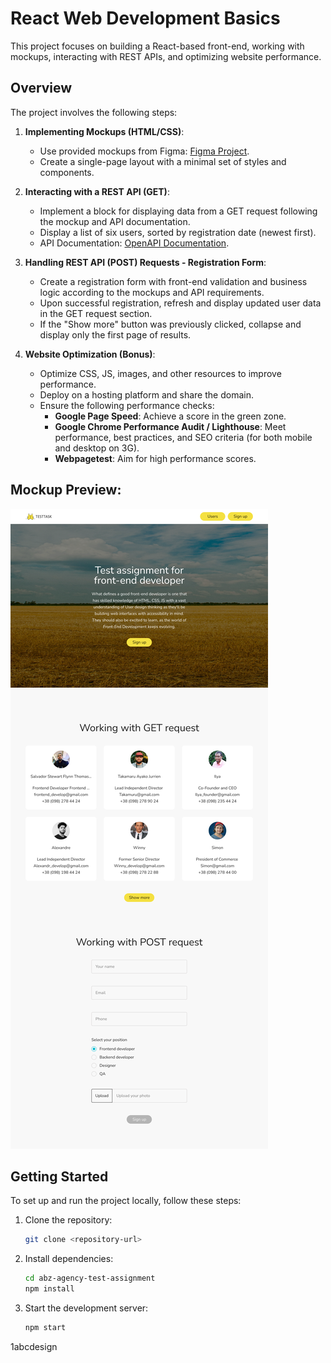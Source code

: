 # React Web Development Basics

This project focuses on building a React-based front-end, working with mockups, interacting with REST APIs, and optimizing website performance.

## Overview

The project involves the following steps:

1. **Implementing Mockups (HTML/CSS)**:
   - Use provided mockups from Figma: [Figma Project](https://www.figma.com/file/ykJhQGVFGbQBEQZzuktwvm/TESTTASK---2022?type=design&node-id=3373-30897&mode=design&t=4ceeXNk25tPUKZ87-0).
   - Create a single-page layout with a minimal set of styles and components.

2. **Interacting with a REST API (GET)**:
   - Implement a block for displaying data from a GET request following the mockup and API documentation.
   - Display a list of six users, sorted by registration date (newest first).
   - API Documentation: [OpenAPI Documentation](https://apidocs.abz.dev/test_assignment_for_frontend_developer_api_documentation#).

3. **Handling REST API (POST) Requests - Registration Form**:
   - Create a registration form with front-end validation and business logic according to the mockups and API requirements.
   - Upon successful registration, refresh and display updated user data in the GET request section.
   - If the "Show more" button was previously clicked, collapse and display only the first page of results.

4. **Website Optimization (Bonus)**:
   - Optimize CSS, JS, images, and other resources to improve performance.
   - Deploy on a hosting platform and share the domain.
   - Ensure the following performance checks:
     - **Google Page Speed**: Achieve a score in the green zone.
     - **Google Chrome Performance Audit / Lighthouse**: Meet performance, best practices, and SEO criteria (for both mobile and desktop on 3G).
     - **Webpagetest**: Aim for high performance scores.

## Mockup Preview:

![Mockup](https://github.com/1abcdesign/react-web-dev-basics/blob/main/docs/mockup1024.png)

## Getting Started

To set up and run the project locally, follow these steps:

1. Clone the repository:
   ```bash
   git clone <repository-url>

2. Install dependencies:

   ```bash
   cd abz-agency-test-assignment
   npm install

3. Start the development server:

   ```bash
   npm start

1abcdesign

